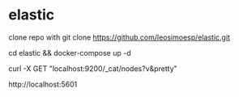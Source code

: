 # elastic

clone repo with git clone  https://github.com/leosimoesp/elastic.git

cd elastic && docker-compose up -d

curl -X GET "localhost:9200/_cat/nodes?v&pretty"

http://localhost:5601
